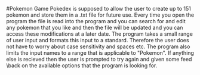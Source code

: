 #Pokemon Game
Pokedex is supposed to allow the user to create up to 151 pokemon and store them in a .txt file for future use. 
Every time you open the program the file is read into the program and you can search for and edit any pokemon that 
you like and then the file will be updated and you can access these modifications at a later date. The program takes 
a small range of user input and formats this input to a standard. Therefore the user does not have to worry about 
case sensitivity and spaces etc. The program also limits the input names to a range that is applicable to "Pokemon". 
If anything else is recieved then the user is prompted to try again and given some feed \back on the available 
options that the program is looking for.
